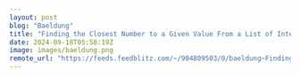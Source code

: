 ```yaml
---
layout: post
blog: "Baeldung"
title: "Finding the Closest Number to a Given Value From a List of Integers in Java"
date: 2024-09-18T05:58:19Z
image: images/baeldung.png
remote_url: "https://feeds.feedblitz.com/~/904809503/0/baeldung~Finding-the-Closest-Number-to-a-Given-Value-From-a-List-of-Integers-in-Java"
---
```

